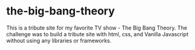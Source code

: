 # the-big-bang-theory

This is a tribute site for my favorite TV show - The Big Bang Theory. The challenge was to build a tribute site with html, css, and Vanilla Javascript without using any libraries or frameworks.
